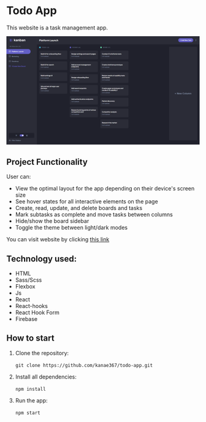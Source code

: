 # Todo App

This website is a task management app.

![Preview](preview.png)

## Project Functionality

User can:

- View the optimal layout for the app depending on their device's screen size
- See hover states for all interactive elements on the page
- Create, read, update, and delete boards and tasks
- Mark subtasks as complete and move tasks between columns
- Hide/show the board sidebar
- Toggle the theme between light/dark modes

You can visit website by clicking [this link](https://github.com)

## Technology used:

- HTML
- Sass/Scss
- Flexbox
- Js
- React
- React-hooks
- React Hook Form
- Firebase

## How to start

1. Clone the repository:

   `git clone https://github.com/kanae367/todo-app.git`

2. Install all dependencies:

   `npm install`

3. Run the app:

   `npm start`
